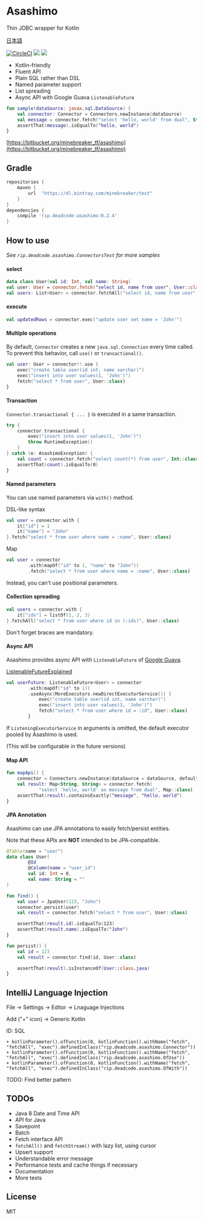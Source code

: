 # Asashimo

Thin JDBC wrapper for Kotlin

[日本語](README.jp.md)

[![CircleCI](https://circleci.com/bb/minebreaker_tf/asashimo.svg?style=svg&circle-token=c3b0779aa16a3bcdb21e4e72ab8575f916ca2b5a)](https://circleci.com/bb/minebreaker_tf/asashimo)
![](https://img.shields.io/badge/maturity-experimental-green.svg)
![](https://img.shields.io/badge/license-MIT-green.svg)

* Kotlin-friendly
* Fluent API
* Plain SQL rather than DSL
* Named parameter support
* List spreading
* Async API with Google Guava `ListenableFuture`

```kotlin
fun sample(dataSource: javax.sql.DataSource) {
    val connector: Connector = Connectors.newInstance(dataSource)
    val message = connector.fetch("select 'hello, world' from dual", String::class)
    assertThat(message).isEqualTo("hello, world")
}
```

[https://bitbucket.org/minebreaker_tf/asashimo](https://bitbucket.org/minebreaker_tf/asashimo)


## Gradle

```groovy
repositories {
    maven {
        url  "https://dl.bintray.com/minebreaker/test"
    }
}
dependencies {
    compile 'rip.deadcode:asashimo:0.2.4'
}
```


## How to use

*See `rip.deadcode.asashimo.ConnectorsTest` for more samples*

#### select

```kotlin
data class User(val id: Int, val name: String)
val user: User = connector.fetch("select id, name from user", User::class)
val users: List<User> = connector.fetchAll("select id, name from user", User::class)
```

#### execute

```kotlin
val updatedRows = connector.exec("update user set name = 'John'")
```

#### Multiple operations

By default, `Connector` creates a new `java.sql.Connection` every time called.
To prevent this behavior, call `use()` or `transactional()`.

```kotlin
val user: User = connector!!.use {
    exec("create table user(id int, name varchar)")
    exec("insert into user values(1, 'John')")
    fetch("select * from user", User::class)
}
```

#### Transaction

`Connector.transactional { ... }` is executed in a same transaction.

```kotlin
try {
    connector.transactional {
        exec("insert into user values(1, 'John')")
        throw RuntimeException()
    }
} catch (e: AsashimoException) {
    val count = connector.fetch("select count(*) from user", Int::class)
    assertThat(count).isEqualTo(0)
}
```

#### Named parameters

You can use named parameters via `with()` method.

DSL-like syntax

```kotlin
val user = connector.with {
    it["id"] = 1
    it["name"] = "John"
}.fetch("select * from user where name = :name", User::class)
```

Map

```kotlin
val user = connector
        .with(mapOf("id" to 1, "name" to "John"))
        .fetch("select * from user where name = :name", User::class)
```

Instead, you can't use positional parameters.


#### Collection spreading

```kotlin
val users = connector.with {
    it["ids"] = listOf(1, 2, 3)
}.fetchAll("select * from user where id in (:ids)", User::class)
```

Don't forget braces are mandatory.


#### Async API

Asashimo provides async API with `ListenableFuture` of
[Google Guava](https://github.com/google/guava).

[ListenableFutureExplained](https://github.com/google/guava/wiki/ListenableFutureExplained)

```kotlin
val userFuture: ListenableFuture<User> = connector
        .with(mapOf("id" to 1))
        .useAsync(MoreExecutors.newDirectExecutorService()) {
            exec("create table user(id int, name varchar)")
            exec("insert into user values(1, 'John')")
            fetch("select * from user where id = :id", User::class)
        }
```

If `ListeningExecutorService` in arguments is omitted,
the default executor pooled by Asashimo is used.

(This will be configurable in the future versions)


#### Map API

```kotlin
fun mapApi() {
    connector = Connectors.newInstance(dataSource = dataSource, defaultResultMapper = MapResultMapper)
    val result: Map<String, String> = connector.fetch(
            "select 'hello, world' as message from dual", Map::class)
    assertThat(result).containsExactly("message", "hello, world")
}
```


#### JPA Annotation

Asashimo can use JPA annotations to easily fetch/persist entities.

Note that these APIs are **NOT** intended to be JPA-compatible.

```kotlin
@Table(name = "user")
data class User(
        @Id
        @Column(name = "user_id")
        val id: Int = 0,
        val name: String = ""
)

fun find() {
    val user = JpaUser(123, "John")
    connector.persist(user)
    val result = connector.fetch("select * from user", User::class)

    assertThat(result.id).isEqualTo(123)
    assertThat(result.name).isEqualTo("John")
}

fun persist() {
    val id = 123
    val result = connector.find(id, User::class)

    assertThat(result).isInstanceOf(User::class.java)
}
```


## IntelliJ Language Injection

File -> Settings -> Editor -> Lnaguage Injections

Add ("+" icon) -> Generic Kotlin

ID: SQL

```
+ kotlinParameter().ofFunction(0, kotlinFunction().withName("fetch", "fetchAll", "exec").definedInClass("rip.deadcode.asashimo.Connector"))
+ kotlinParameter().ofFunction(0, kotlinFunction().withName("fetch", "fetchAll", "exec").definedInClass("rip.deadcode.asashimo.OfUse"))
+ kotlinParameter().ofFunction(0, kotlinFunction().withName("fetch", "fetchAll", "exec").definedInClass("rip.deadcode.asashimo.OfWith"))
```

TODO: Find better pattern


## TODOs

* Java 8 Date and Time API
* API for Java
* Savepoint
* Batch
* Fetch interface API
* `fetchAll()` and `fetchStream()` with lazy list, using cursor
* Upsert support
* Understandable error message
* Performance tests and cache things if necessary
* Documentation
* More tests


## License

MIT
